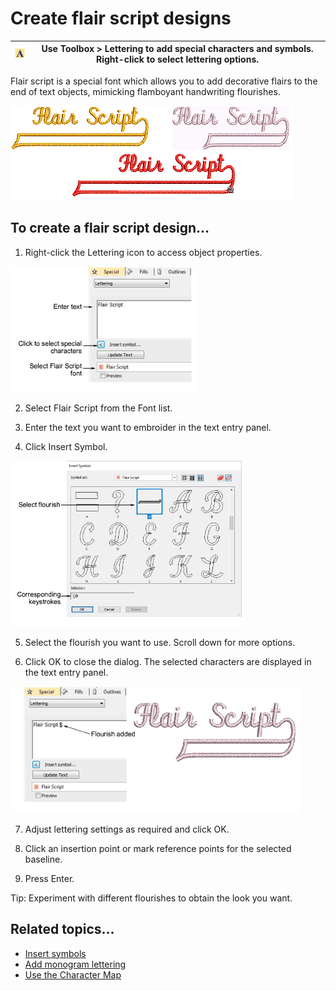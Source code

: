 # Create flair script designs

| ![Lettering00006.png](assets/Lettering00006.png) | Use Toolbox > Lettering to add special characters and symbols. Right-click to select lettering options. |
| ------------------------------------------------ | ------------------------------------------------------------------------------------------------------- |

Flair script is a special font which allows you to add decorative flairs to the end of text objects, mimicking flamboyant handwriting flourishes.

![lettering_advanced00007.png](assets/lettering_advanced00007.png)

## To create a flair script design...

1. Right-click the Lettering icon to access object properties.

![lettering_advanced00008.png](assets/lettering_advanced00008.png)

2. Select Flair Script from the Font list.

3. Enter the text you want to embroider in the text entry panel.

4. Click Insert Symbol.

![InsertSymbolFlairScript.png](assets/InsertSymbolFlairScript.png)

5. Select the flourish you want to use. Scroll down for more options.

6. Click OK to close the dialog. The selected characters are displayed in the text entry panel.

![FlairScriptType2.png](assets/FlairScriptType2.png)

7. Adjust lettering settings as required and click OK.

8. Click an insertion point or mark reference points for the selected baseline.

9. Press Enter.

Tip: Experiment with different flourishes to obtain the look you want.

## Related topics...

- [Insert symbols](Insert_symbols)
- [Add monogram lettering](Add_monogram_lettering)
- [Use the Character Map](Use_the_Character_Map)
